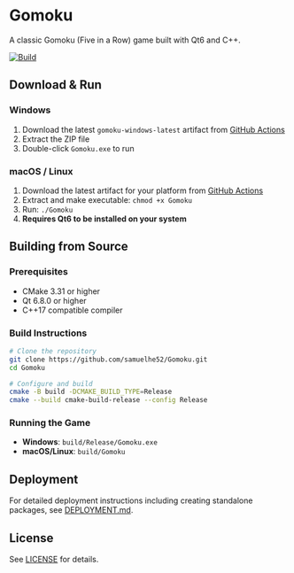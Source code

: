 # Gomoku

A classic Gomoku (Five in a Row) game built with Qt6 and C++.

[![Build](https://github.com/samuelhe52/Gomoku/actions/workflows/cmake-multi-platform.yml/badge.svg)](https://github.com/samuelhe52/Gomoku/actions/workflows/cmake-multi-platform.yml)

## Download & Run

### Windows
1. Download the latest `gomoku-windows-latest` artifact from [GitHub Actions](https://github.com/samuelhe52/Gomoku/actions)
2. Extract the ZIP file
3. Double-click `Gomoku.exe` to run

### macOS / Linux
1. Download the latest artifact for your platform from [GitHub Actions](https://github.com/samuelhe52/Gomoku/actions)
2. Extract and make executable: `chmod +x Gomoku`
3. Run: `./Gomoku`
4. **Requires Qt6 to be installed on your system**

## Building from Source

### Prerequisites
- CMake 3.31 or higher
- Qt 6.8.0 or higher
- C++17 compatible compiler

### Build Instructions
```bash
# Clone the repository
git clone https://github.com/samuelhe52/Gomoku.git
cd Gomoku

# Configure and build
cmake -B build -DCMAKE_BUILD_TYPE=Release
cmake --build cmake-build-release --config Release
```

### Running the Game
- **Windows**: `build/Release/Gomoku.exe`
- **macOS/Linux**: `build/Gomoku`

## Deployment

For detailed deployment instructions including creating standalone packages, see [DEPLOYMENT.md](DEPLOYMENT.md).

## License

See [LICENSE](LICENSE) for details.
